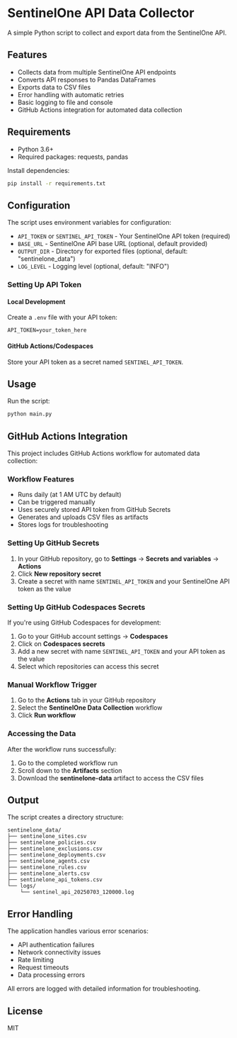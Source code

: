 # SentinelOne API Data Collector

A simple Python script to collect and export data from the SentinelOne API.

## Features

- Collects data from multiple SentinelOne API endpoints
- Converts API responses to Pandas DataFrames
- Exports data to CSV files
- Error handling with automatic retries
- Basic logging to file and console
- GitHub Actions integration for automated data collection

## Requirements

- Python 3.6+
- Required packages: requests, pandas

Install dependencies:

```bash
pip install -r requirements.txt
```

## Configuration

The script uses environment variables for configuration:

- `API_TOKEN` or `SENTINEL_API_TOKEN` - Your SentinelOne API token (required)
- `BASE_URL` - SentinelOne API base URL (optional, default provided)
- `OUTPUT_DIR` - Directory for exported files (optional, default: "sentinelone_data")
- `LOG_LEVEL` - Logging level (optional, default: "INFO")

### Setting Up API Token

#### Local Development
Create a `.env` file with your API token:
```
API_TOKEN=your_token_here
```

#### GitHub Actions/Codespaces
Store your API token as a secret named `SENTINEL_API_TOKEN`.

## Usage

Run the script:

```bash
python main.py
```

## GitHub Actions Integration

This project includes GitHub Actions workflow for automated data collection:

### Workflow Features

- Runs daily (at 1 AM UTC by default)
- Can be triggered manually
- Uses securely stored API token from GitHub Secrets
- Generates and uploads CSV files as artifacts
- Stores logs for troubleshooting

### Setting Up GitHub Secrets

1. In your GitHub repository, go to **Settings** → **Secrets and variables** → **Actions**
2. Click **New repository secret**
3. Create a secret with name `SENTINEL_API_TOKEN` and your SentinelOne API token as the value

### Setting Up GitHub Codespaces Secrets

If you're using GitHub Codespaces for development:

1. Go to your GitHub account settings → **Codespaces**
2. Click on **Codespaces secrets**
3. Add a new secret with name `SENTINEL_API_TOKEN` and your API token as the value
4. Select which repositories can access this secret

### Manual Workflow Trigger

1. Go to the **Actions** tab in your GitHub repository
2. Select the **SentinelOne Data Collection** workflow
3. Click **Run workflow**

### Accessing the Data

After the workflow runs successfully:

1. Go to the completed workflow run
2. Scroll down to the **Artifacts** section
3. Download the **sentinelone-data** artifact to access the CSV files

## Output

The script creates a directory structure:

```
sentinelone_data/
├── sentinelone_sites.csv
├── sentinelone_policies.csv
├── sentinelone_exclusions.csv
├── sentinelone_deployments.csv
├── sentinelone_agents.csv
├── sentinelone_rules.csv
├── sentinelone_alerts.csv
├── sentinelone_api_tokens.csv
└── logs/
    └── sentinel_api_20250703_120000.log
```

## Error Handling

The application handles various error scenarios:

- API authentication failures
- Network connectivity issues
- Rate limiting
- Request timeouts
- Data processing errors

All errors are logged with detailed information for troubleshooting.

## License

MIT
